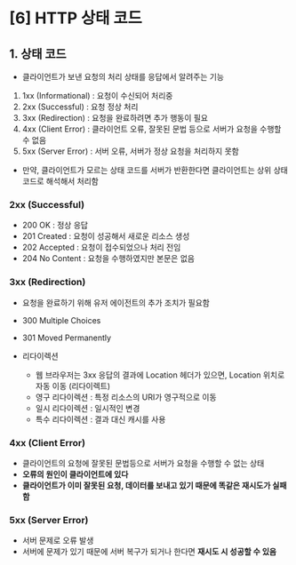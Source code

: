 # [6] HTTP 상태 코드



## 1. 상태 코드

- 클라이언트가 보낸 요청의 처리 상태를 응답에서 알려주는 기능



1. 1xx (Informational) : 요청이 수신되어 처리중
2. 2xx (Successful) : 요청 정상 처리
3. 3xx (Redirection) : 요청을 완료하려면 추가 행동이 필요
4. 4xx (Client Error) : 클라이언트 오류, 잘못된 문법 등으로 서버가 요청을 수행할 수 없음
5. 5xx (Server Error) : 서버 오류, 서버가 정상 요청을 처리하지 못함



- 만약, 클라이언트가 모르는 상태 코드를 서버가 반환한다면 클라이언트는 상위 상태 코드로 해석해서 처리함



### 2xx (Successful)

- 200 OK : 정상 응답
- 201 Created : 요청이 성공해서 새로운 리소스 생성
- 202 Accepted : 요청이 접수되었으나 처리 전임
- 204 No Content : 요청을 수행하였지만 본문은 없음



### 3xx (Redirection)

- 요청을 완료하기 위해 유저 에이전트의 추가 조치가 필요함
- 300 Multiple Choices
- 301 Moved Permanently



- 리다이렉션
  - 웹 브라우저는 3xx 응답의 결과에 Location 헤더가 있으면, Location 위치로 자동 이동 (리다이렉트)
  - 영구 리다이렉션 : 특정 리소스의 URI가 영구적으로 이동
  - 일시 리다이렉션 : 일시적인 변경
  - 특수 리다이렉션 : 결과 대신 캐시를 사용



### 4xx (Client Error)

- 클라이언트의 요청에 잘못된 문법등으로 서버가 요청을 수행할 수 없는 상태
- **오류의 원인이 클라이언트에 있다**
- **클라이언트가 이미 잘못된 요청, 데이터를 보내고 있기 때문에 똑같은 재시도가 실패함**



### 5xx (Server Error)

- 서버 문제로 오류 발생
- 서버에 문제가 있기 때문에 서버 복구가 되거나 한다면 **재시도 시 성공할 수 있음**



